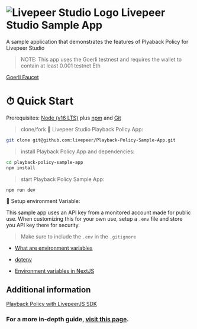 # ![Livepeer Studio Logo](public/favicon.ico) Livepeer Studio Sample App 

A sample application that demonstrates the features of Plyaback Policy for Livepeer Studio

>NOTE: This app uses the Goerli testnest and requires the wallet to contain at least 0.001 testnet Eth 

[Goerli Faucet]( https://goerlifaucet.com/)

# ⏱ Quick Start

Prerequisites: [Node (v16 LTS)](https://nodejs.org/en/download/) plus [npm](https://docs.npmjs.com/cli/v8/configuring-npm/install) and [Git](https://git-scm.com/downloads)

> clone/fork 🎥 Livepeer Studio Playback Policy App:

```bash
git clone git@github.com:livepeer/Playback-Policy-Sample-App.git
```

> install Playback Policy App and dependencies:

```bash
cd playback-policy-sample-app
npm install
```

> start Playback Policy Sample App:

```bash
npm run dev
```

🔏 Setup environment Variable:

This sample app uses an API key from a monitored account made for public use. When customizing this for your own use,  setup a `.env` file and store you API key there for security.
>Make sure to include the `.env` in the `.gitignore`

- [What are environment variables](https://www.freecodecamp.org/news/what-are-environment-variables-and-how-can-i-use-them-with-gatsby-and-netlify/)

- [dotenv](https://www.npmjs.com/package/dotenv)

- [Environment variables in NextJS](https://nextjs.org/docs/basic-features/environment-variables)

## Additional information

[Playback Policy with LivepeerJS SDK](https://livepeerjs.org/examples/react/access-control)

### For a more in-depth guide, [visit this page](/Guide/PlaybackPolicyGuide.md).